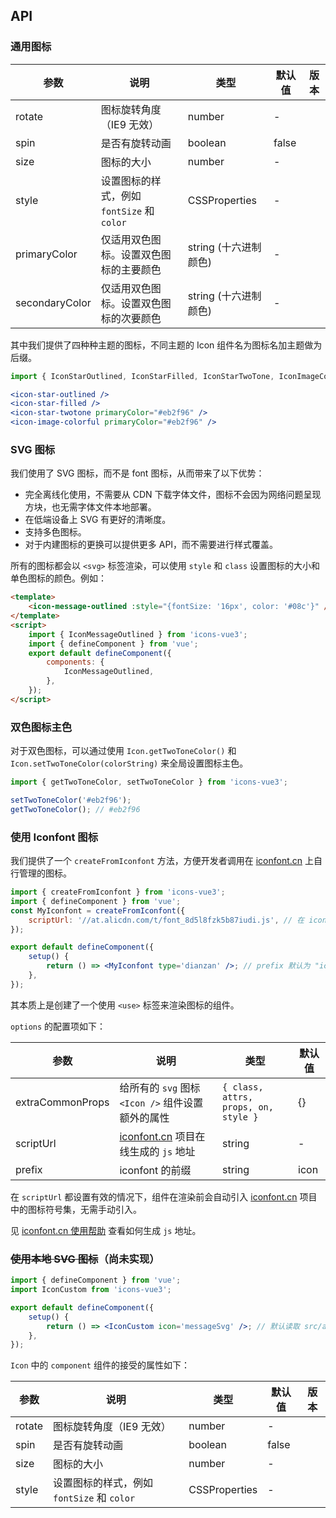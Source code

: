 ## API

### 通用图标

| 参数           | 说明                                       | 类型                  | 默认值 | 版本 |
| -------------- | ------------------------------------------ | --------------------- | ------ | ---- |
| rotate         | 图标旋转角度（IE9 无效）                   | number                | -      |      |
| spin           | 是否有旋转动画                             | boolean               | false  |      |
| size           | 图标的大小                                 | number                | -      |      |
| style          | 设置图标的样式，例如 `fontSize` 和 `color` | CSSProperties         | -      |      |
| primaryColor   | 仅适用双色图标。设置双色图标的主要颜色     | string (十六进制颜色) | -      |      |
| secondaryColor | 仅适用双色图标。设置双色图标的次要颜色     | string (十六进制颜色) | -      |      |

其中我们提供了四种种主题的图标，不同主题的 Icon 组件名为图标名加主题做为后缀。

```jsx
import { IconStarOutlined, IconStarFilled, IconStarTwoTone, IconImageColorful } from 'icons-vue3';

<icon-star-outlined />
<icon-star-filled />
<icon-star-twotone primaryColor="#eb2f96" />
<icon-image-colorful primaryColor="#eb2f96" />
```

### SVG 图标

我们使用了 SVG 图标，而不是 font 图标，从而带来了以下优势：

-   完全离线化使用，不需要从 CDN 下载字体文件，图标不会因为网络问题呈现方块，也无需字体文件本地部署。
-   在低端设备上 SVG 有更好的清晰度。
-   支持多色图标。
-   对于内建图标的更换可以提供更多 API，而不需要进行样式覆盖。

所有的图标都会以 `<svg>` 标签渲染，可以使用 `style` 和 `class` 设置图标的大小和单色图标的颜色。例如：

```html
<template>
    <icon-message-outlined :style="{fontSize: '16px', color: '#08c'}" />
</template>
<script>
    import { IconMessageOutlined } from 'icons-vue3';
    import { defineComponent } from 'vue';
    export default defineComponent({
        components: {
            IconMessageOutlined,
        },
    });
</script>
```

### 双色图标主色

对于双色图标，可以通过使用 `Icon.getTwoToneColor()` 和 `Icon.setTwoToneColor(colorString)` 来全局设置图标主色。

```jsx
import { getTwoToneColor, setTwoToneColor } from 'icons-vue3';

setTwoToneColor('#eb2f96');
getTwoToneColor(); // #eb2f96
```

### 使用 Iconfont 图标

我们提供了一个 `createFromIconfont` 方法，方便开发者调用在 [iconfont.cn](http://iconfont.cn/) 上自行管理的图标。

```jsx
import { createFromIconfont } from 'icons-vue3';
import { defineComponent } from 'vue';
const MyIconfont = createFromIconfont({
    scriptUrl: '//at.alicdn.com/t/font_8d5l8fzk5b87iudi.js', // 在 iconfont.cn 上生成
});

export default defineComponent({
    setup() {
        return () => <MyIconfont type='dianzan' />; // prefix 默认为 "icon"
    },
});
```

其本质上是创建了一个使用 `<use>` 标签来渲染图标的组件。

`options` 的配置项如下：

| 参数             | 说明                                                        | 类型                                 | 默认值 |
| ---------------- | ----------------------------------------------------------- | ------------------------------------ | ------ |
| extraCommonProps | 给所有的 `svg` 图标 `<Icon />` 组件设置额外的属性           | `{ class, attrs, props, on, style }` | {}     |
| scriptUrl        | [iconfont.cn](http://iconfont.cn/) 项目在线生成的 `js` 地址 | string                               | -      |
| prefix           | iconfont 的前缀                                             | string                               | icon   |

在 `scriptUrl` 都设置有效的情况下，组件在渲染前会自动引入 [iconfont.cn](http://iconfont.cn/) 项目中的图标符号集，无需手动引入。

见 [iconfont.cn 使用帮助](http://iconfont.cn/help/detail?spm=a313x.7781069.1998910419.15&helptype=code) 查看如何生成 `js` 地址。

### ~~使用本地 SVG 图标~~（尚未实现）

```jsx
import { defineComponent } from 'vue';
import IconCustom from 'icons-vue3';

export default defineComponent({
    setup() {
        return () => <IconCustom icon='messageSvg' />; // 默认读取 src/assets/svg 下的图标
    },
});
```

`Icon` 中的 `component` 组件的接受的属性如下：

| 参数   | 说明                                       | 类型          | 默认值 | 版本 |
| ------ | ------------------------------------------ | ------------- | ------ | ---- |
| rotate | 图标旋转角度（IE9 无效）                   | number        | -      |      |
| spin   | 是否有旋转动画                             | boolean       | false  |      |
| size   | 图标的大小                                 | number        | -      |      |
| style  | 设置图标的样式，例如 `fontSize` 和 `color` | CSSProperties | -      |      |
